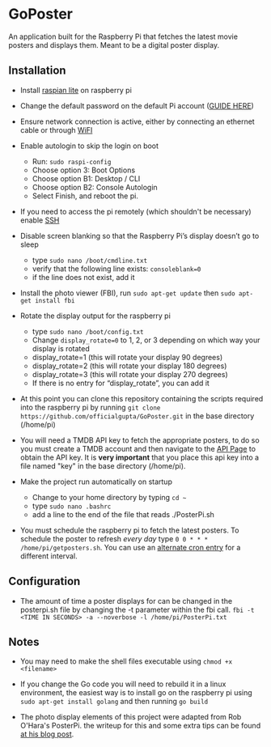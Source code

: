 # GoPoster

An application built for the Raspberry Pi that fetches the latest movie posters and displays them. Meant to be a digital poster display.

## Installation

* Install [raspian lite](https://www.raspberrypi.org/documentation/installation/installing-images/) on raspberry pi

* Change the default password on the default Pi account ([GUIDE HERE](https://www.raspberrypi.org/documentation/linux/usage/users.md))

* Ensure network connection is active, either by connecting an ethernet cable or through [WiFI](https://www.raspberrypi.org/documentation/configuration/wireless/README.md)

* Enable autologin to skip the login on boot
    * Run: `sudo raspi-config`
    * Choose option 3: Boot Options
    * Choose option B1: Desktop / CLI
    * Choose option B2: Console Autologin
    * Select Finish, and reboot the pi.

* If you need to access the pi remotely (which shouldn't be necessary) enable [SSH](https://www.raspberrypi.org/documentation/remote-access/ssh/README.md)

* Disable screen blanking so that the Raspberry Pi’s display doesn’t go to sleep
    * type `sudo nano /boot/cmdline.txt`
    * verify that the following line exists: `consoleblank=0`
    * if the line does not exist, add it

* Install the photo viewer (FBI), run `sudo apt-get update` then `sudo apt-get install fbi`

* Rotate the display output for the raspberry pi
    * type `sudo nano /boot/config.txt`
    * Change `display_rotate=0` to 1, 2, or 3 depending on which way your display is rotated
    * display_rotate=1 (this will rotate your display 90 degrees)
    * display_rotate=2 (this will rotate your display 180 degrees)
    * display_rotate=3 (this will rotate your display 270 degrees)
    * If there is no entry for “display_rotate”, you can add it

* At this point you can clone this repository containing the scripts required into the raspberry pi by running `git clone https://github.com/officialgupta/GoPoster.git` in the base directory (/home/pi)

* You will need a TMDB API key to fetch the appropriate posters, to do so you must create a TMDB account and then navigate to the [API Page](https://www.themoviedb.org/settings/api) to obtain the API key.
It is **very important** that you place this api key into a file named "key" in the base directory (/home/pi).

* Make the project run automatically on startup
    * Change to your home directory by typing `cd ~`
    * type `sudo nano .bashrc`
    * add a line to the end of the file that reads ./PosterPi.sh

* You must schedule the raspberry pi to fetch the latest posters. To schedule the poster to refresh *every day* type `0 0 * * * /home/pi/getposters.sh`. You can use an [alternate cron entry](https://www.raspberrypi.org/documentation/linux/usage/cron.md) for a different interval.


## Configuration

* The amount of time a poster displays for can be changed in the posterpi.sh file by changing the -t parameter within the fbi call. `fbi -t <TIME IN SECONDS> -a --noverbose -l /home/pi/PosterPi.txt`

## Notes

* You may need to make the shell files executable using `chmod +x <filename>` 

* If you change the Go code you will need to rebuild it in a linux environment, the easiest way is to install go on the raspberry pi using `sudo apt-get install golang` and then running `go build`

* The photo display elements of this project were adapted from Rob O'Hara's PosterPi. the writeup for this and some extra tips can be found [at his blog post](http://www.robohara.com/?p=12528#two).
